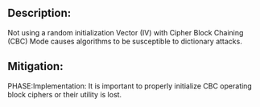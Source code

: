 ## Description:

Not using a random initialization Vector (IV) with Cipher Block Chaining (CBC) Mode causes algorithms to be susceptible to dictionary attacks.



## Mitigation:


PHASE:Implementation:
It is important to properly initialize CBC operating block ciphers or their utility is lost.

